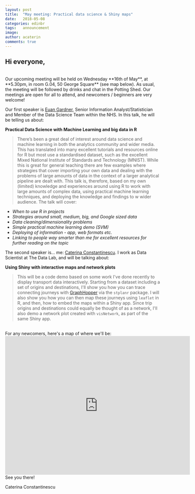 ```yaml
---
layout: post
title:  "May meeting: Practical data science & Shiny maps"
date:   2018-05-08
categories: edinbr
tags:   announcement
image:
author: acaterin
comments: true
---
```












## Hi everyone,
<br/>
Our upcoming meeting will be held on Wednesday **16th of May**, at **5.30pm, in room G.04, 50 George Square** (see map below). As usual, the meeting will be followed by drinks and chat in the Potting Shed. Our meetings are open for all to attend, and newcomers / beginners are very welcome!

Our first speaker is [Euan Gardner](https://www.linkedin.com/in/euan-gardner-86496613b/), Senior Information Analyst/Statistician and Member of the Data Science Team within the NHS. In this talk, he will be telling us about:

**Practical Data Science with Machine Learning and big data in R**<br/>

>There’s been a great deal of interest around data science and machine learning in both the analytics community and wider media. This has translated into many excellent tutorials and resources online for R but most use a standardised dataset, such as the excellent Mixed National Institute of Standards and Technology (MNIST). While this is great for general teaching there are few examples where strategies that cover importing your own data and dealing with the problems of large amounts of data in the context of a larger analytical pipeline are dealt with. This talk is, therefore, based on my own (limited) knowledge and experiences around using R to work with large amounts of complex data, using practical machine learning techniques, and deploying the knowledge and findings to w wider audience. The talk will cover:

* _When to use R in projects_
* _Strategies around small, medium, big, and Google sized data_
* _Data cleaning/dimensionality problems_
* _Simple practical machine learning demo (SVM)_
* _Deploying of information - app, web formats etc._
* _Linking to people way smarter than me for excellent resources for further reading on the topic_


The second speaker is... me: [Caterina Constantinescu](https://www.linkedin.com/in/alexandra-caterina-constantinescu-8168355a/). I work as Data Scientist at The Data Lab, and will be talking about:

**Using Shiny with interactive maps and network plots**<br/>

>This will be a code demo based on some work I've done recently to display transport data interactively. Starting from a dataset including a set of origins and destinations, I'll show you how you can trace connecting journeys with [GraphHopper](https://www.graphhopper.com/) via the `stplanr` package. I will also show you how you can then map these journeys using `leaflet` in R, and then, how to embed the maps within a Shiny app. Since trip origins and destinations could equally be thought of as a network, I'll also demo a network plot created with `visNetwork`, as part of the same Shiny app.




<br>
For any newcomers, here's a map of where we'll be:

<iframe src="https://www.google.com/maps/embed?pb=!1m18!1m12!1m3!1d2234.3225349859604!2d-3.1893184837905904!3d55.943781480604905!2m3!1f0!2f0!3f0!3m2!1i1024!2i768!4f13.1!3m3!1m2!1s0x4887c7839e9c711d%3A0x998c11ef90792a87!2s50+George+Square%2C+Edinburgh+EH8+9JU!5e0!3m2!1sen!2suk!4v1510087562281" width="600" height="450" frameborder="0" style="border:0" allowfullscreen></iframe>

<br>
See you there!

Caterina Constantinescu
